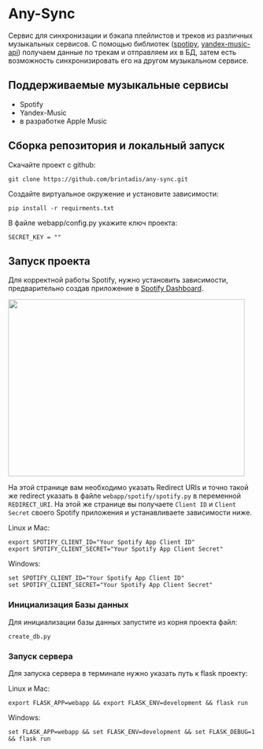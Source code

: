 # Any-Sync

Сервис для синхронизации и бэкапа плейлистов и треков из различных музыкальных сервисов.
С помощью библиотек ([spotipy](https://github.com/plamere/spotipy), [yandex-music-api](https://github.com/MarshalX/yandex-music-api)) получаем данные по трекам и отправляем их в БД, затем есть возможность синхронизировать его на другом музыкальном сервисе.

## Поддерживаемые музыкальные сервисы

- Spotify
- Yandex-Music
- в разработке Apple Music

## Сборка репозитория и локальный запуск
Скачайте проект с github:

```
git clone https://github.com/brintadis/any-sync.git
```

Создайте виртуальное окружение и установите зависимости:
```
pip install -r requirments.txt
```

В файле webapp/config.py укажите ключ проекта:
```
SECRET_KEY = ""
```

## Запуск проекта
Для корректной работы Spotify, нужно установить зависимости, предварительно создав приложение в [Spotify Dashboard](https://developer.spotify.com/dashboard/).

<img src= "https://imgur.com/hzTnqk6.png" width = "480" height = "360">

На этой странице вам необходимо указать Redirect URIs и точно такой же redirect указать в файле ```webapp/spotify/spotify.py``` в переменной ```REDIRECT_URI```. На этой же странице вы получаете ```Client ID``` и ```Client Secret``` своего Spotify приложения и устанавливаете зависимости ниже.

Linux и Mac:
```
export SPOTIFY_CLIENT_ID="Your Spotify App Client ID"
export SPOTIFY_CLIENT_SECRET="Your Spotify App Client Secret"
```
Windows:
```
set SPOTIFY_CLIENT_ID="Your Spotify App Client ID"
set SPOTIFY_CLIENT_SECRET="Your Spotify App Client Secret"
```
### Инициализация Базы данных
Для инициализации базы данных запустите из корня проекта файл:
```
create_db.py
```
### Запуск сервера
Для запуска сервера в терминале нужно указать путь к flask проекту:

Linux и Mac: 
```
export FLASK_APP=webapp && export FLASK_ENV=development && flask run
```
Windows: 
```
set FLASK_APP=webapp && set FLASK_ENV=development && set FLASK_DEBUG=1 && flask run
```